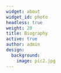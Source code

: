 ```yaml
---
widget: about
widget_id: photo
headless: true
weight: 20
title: Biography
active: true
author: admin
design:
  background:
    image: pic2.jpg
---
```

